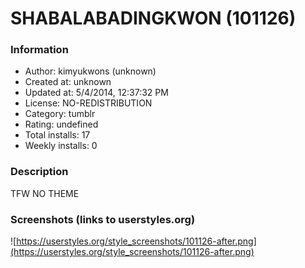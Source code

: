 # SHABALABADINGKWON (101126)

### Information
- Author: kimyukwons (unknown)
- Created at: unknown
- Updated at: 5/4/2014, 12:37:32 PM
- License: NO-REDISTRIBUTION
- Category: tumblr
- Rating: undefined
- Total installs: 17
- Weekly installs: 0


### Description
TFW NO THEME


### Screenshots (links to userstyles.org)
![https://userstyles.org/style_screenshots/101126-after.png](https://userstyles.org/style_screenshots/101126-after.png)



